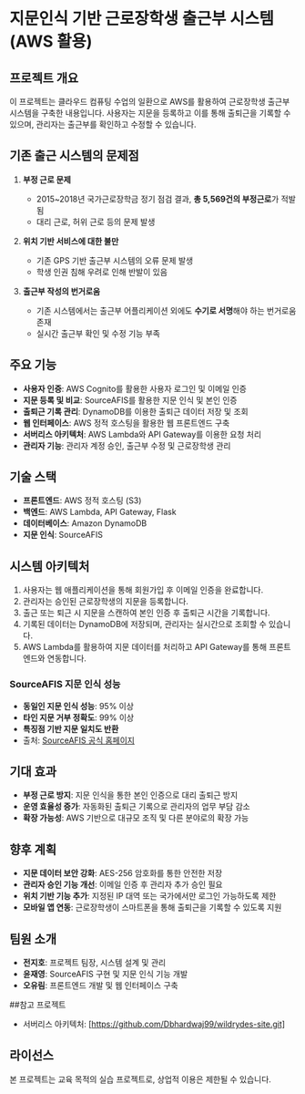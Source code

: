 # 지문인식 기반 근로장학생 출근부 시스템 (AWS 활용)

## 프로젝트 개요
이 프로젝트는 클라우드 컴퓨팅 수업의 일환으로 AWS를 활용하여 근로장학생 출근부 시스템을 구축한 내용입니다. 사용자는 지문을 등록하고 이를 통해 출퇴근을 기록할 수 있으며, 관리자는 출근부를 확인하고 수정할 수 있습니다.

## 기존 출근 시스템의 문제점
1. **부정 근로 문제**
   - 2015~2018년 국가근로장학금 정기 점검 결과, **총 5,569건의 부정근로**가 적발됨
   - 대리 근로, 허위 근로 등의 문제 발생

2. **위치 기반 서비스에 대한 불만**
   - 기존 GPS 기반 출근부 시스템의 오류 문제 발생
   - 학생 인권 침해 우려로 인해 반발이 있음

3. **출근부 작성의 번거로움**
   - 기존 시스템에서는 출근부 어플리케이션 외에도 **수기로 서명**해야 하는 번거로움 존재
   - 실시간 출근부 확인 및 수정 기능 부족

## 주요 기능
- **사용자 인증**: AWS Cognito를 활용한 사용자 로그인 및 이메일 인증
- **지문 등록 및 비교**: SourceAFIS를 활용한 지문 인식 및 본인 인증
- **출퇴근 기록 관리**: DynamoDB를 이용한 출퇴근 데이터 저장 및 조회
- **웹 인터페이스**: AWS 정적 호스팅을 활용한 웹 프론트엔드 구축
- **서버리스 아키텍처**: AWS Lambda와 API Gateway를 이용한 요청 처리
- **관리자 기능**: 관리자 계정 승인, 출근부 수정 및 근로장학생 관리

## 기술 스택
- **프론트엔드**: AWS 정적 호스팅 (S3)
- **백엔드**: AWS Lambda, API Gateway, Flask
- **데이터베이스**: Amazon DynamoDB
- **지문 인식**: SourceAFIS

## 시스템 아키텍처
1. 사용자는 웹 애플리케이션을 통해 회원가입 후 이메일 인증을 완료합니다.
2. 관리자는 승인된 근로장학생의 지문을 등록합니다.
3. 출근 또는 퇴근 시 지문을 스캔하여 본인 인증 후 출퇴근 시간을 기록합니다.
4. 기록된 데이터는 DynamoDB에 저장되며, 관리자는 실시간으로 조회할 수 있습니다.
5. AWS Lambda를 활용하여 지문 데이터를 처리하고 API Gateway를 통해 프론트엔드와 연동합니다.

### SourceAFIS 지문 인식 성능
- **동일인 지문 인식 성능**: 95% 이상
- **타인 지문 거부 정확도**: 99% 이상
- **특징점 기반 지문 일치도 반환**
- 출처: [SourceAFIS 공식 홈페이지](https://sourceafis.machinezoo.com/)

## 기대 효과
- **부정 근로 방지**: 지문 인식을 통한 본인 인증으로 대리 출퇴근 방지
- **운영 효율성 증가**: 자동화된 출퇴근 기록으로 관리자의 업무 부담 감소
- **확장 가능성**: AWS 기반으로 대규모 조직 및 다른 분야로의 확장 가능

## 향후 계획
- **지문 데이터 보안 강화**: AES-256 암호화를 통한 안전한 저장
- **관리자 승인 기능 개선**: 이메일 인증 후 관리자 추가 승인 필요
- **위치 기반 기능 추가**: 지정된 IP 대역 또는 국가에서만 로그인 가능하도록 제한
- **모바일 앱 연동**: 근로장학생이 스마트폰을 통해 출퇴근을 기록할 수 있도록 지원

## 팀원 소개
- **전지호**: 프로젝트 팀장, 시스템 설계 및 관리
- **윤재영**: SourceAFIS 구현 및 지문 인식 기능 개발
- **오유림**: 프론트엔드 개발 및 웹 인터페이스 구축

##참고 프로젝트
- 서버리스 아키텍처: [https://github.com/Dbhardwaj99/wildrydes-site.git]

## 라이선스
본 프로젝트는 교육 목적의 실습 프로젝트로, 상업적 이용은 제한될 수 있습니다.
